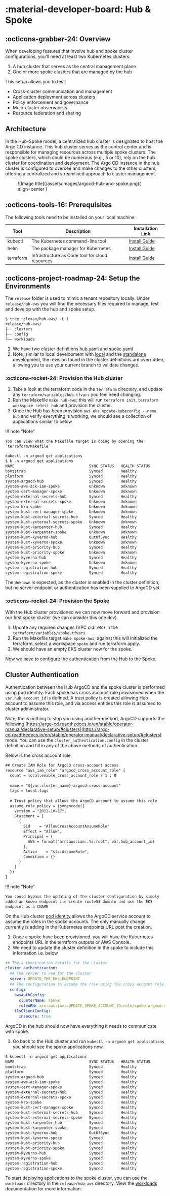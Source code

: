 # :material-developer-board: Hub & Spoke

## :octicons-grabber-24: Overview

When developing features that involve hub and spoke cluster configurations, you'll need at least two Kubernetes clusters:

1. A hub cluster that serves as the central management plane
2. One or more spoke clusters that are managed by the hub

This setup allows you to test:

- Cross-cluster communication and management
- Application deployment across clusters
- Policy enforcement and governance
- Multi-cluster observability
- Resource federation and sharing

## Architecture

In the Hub-Spoke model, a centralized hub cluster is designated to host the Argo CD instance. This hub cluster serves as the control center and is responsible for managing resources across multiple spoke clusters. The spoke clusters, which could be numerous (e.g., 5 or 10), rely on the hub cluster for coordination and deployment. The Argo CD instance in the hub cluster is configured to oversee and make changes to the other clusters, offering a centralized and streamlined approach to cluster management.

<figure markdown="span">
  ![Image title](/assets/images/argocd-hub-and-spoke.png){ align=center }
</figure>

## :octicons-tools-16: Prerequisites

The following tools need to be installed on your local machine:

| Tool      | Description                                     | Installation Link                                                    |
| --------- | ----------------------------------------------- | -------------------------------------------------------------------- |
| kubectl   | The Kubernetes command-line tool                | [Install Guide](https://kubernetes.io/docs/tasks/tools/#kubectl)     |
| helm      | The package manager for Kubernetes              | [Install Guide](https://helm.sh/docs/intro/install/)                 |
| terraform | Infrastructure as Code tool for cloud resources | [Install Guide](https://developer.hashicorp.com/terraform/downloads) |

## :octicons-project-roadmap-24: Setup the Environments

The `release` folder is used to mimic a tenant repository locally. Under `release/hub-aws` you will find the necessary files required to manage, test and develop with the hub and spoke setup.

```shell
$ tree release/hub-aws/ -L 1
release/hub-aws/
├── clusters
├── config
└── workloads
```

1. We have two cluster definitions [hub.yaml](https://github.com/gambol99/kubernetes-platform/blob/main/release/hub-aws/clusters/hub.yaml) and [spoke.yaml](https://github.com/gambol99/kubernetes-platform/blob/main/release/hub-aws/clusters/spoke.yaml)
2. Note, similar to local development with [local](https://gambol99.github.io/kubernetes-platform/development/local/) and the [standalone](https://gambol99.github.io/kubernetes-platform/development/standalone/) development, the revision found in the cluster definitions are overridden, allowing you to use your current branch to validate changes.

### :octicons-rocket-24: Provision the Hub cluster

1. Take a look at the terraform code in the `terraform` directory, and update any `terraform/variables/hub.tfvars` you feel need changing.
2. Run the Makefile `make hub-aws`; this will run `terraform init`, `terraform workspace select hub` and provision the cluster.
3. Once the Hub has been provision `aws eks update-kubeconfig --name hub` and verify everything is working, we should see a collection of applications similar to below

!!! note "Note"

    You can view what the Makefile target is doing by opening the `terraform/Makefile`

```shell
kubectl -n argocd get applications
$ k -n argocd get applications
NAME                                 SYNC STATUS   HEALTH STATUS
bootstrap                            Synced        Healthy
platform                             Synced        Healthy
system-argocd-hub                    Synced        Healthy
system-aws-ack-iam-spoke             Unknown       Unknown
system-cert-manager-spoke            Unknown       Unknown
system-external-secrets-hub          Synced        Healthy
system-external-secrets-spoke        Unknown       Unknown
system-kro-spoke                     Unknown       Unknown
system-kust-cert-manager-spoke       Unknown       Unknown
system-kust-external-secrets-hub     Synced        Healthy
system-kust-external-secrets-spoke   Unknown       Unknown
system-kust-karpenter-hub            Synced        Healthy
system-kust-karpenter-spoke          Unknown       Unknown
system-kust-kyverno-hub              OutOfSync     Healthy
system-kust-kyverno-spoke            Unknown       Unknown
system-kust-priority-hub             Synced        Healthy
system-kust-priority-spoke           Unknown       Unknown
system-kyverno-hub                   Synced        Healthy
system-kyverno-spoke                 Unknown       Unknown
system-registration-hub              Synced        Healthy
system-registration-spoke            Synced        Healthy
```

The `Unknown` is expected, as the cluster is enabled in the cluster definition, but no server endpoint or authentication has been supplied to ArgoCD yet.

### :octicons-rocket-24: Provision the Spoke

With the Hub cluster provisioned we can now move forward and provision our first spoke cluster (we can consider this one dev).

1. Update any required changes (VPC cidr etc) in the `terraform/variables/spoke.tfvars`.
2. Run the Makefile target `make spoke-aws`; against this will initialized the terraform, select a workspace `spoke` and run terraform apply.
3. We should have an empty EKS cluster now for the spoke.

Now we have to configure the authentication from the Hub to the Spoke.

## Cluster Authentication

Authentication between the Hub ArgoCD and the spoke cluster is performed using pod identity. Each spoke has cross account role provisioned when the `var.hub_account_id` is defined. A trust policy is created allowing Hub account to assume this role, and via access entities this role is assumed to cluster administrator.

Note, the is nothing to stop you using another method, ArgoCD supports the following [https://argo-cd.readthedocs.io/en/stable/operator-manual/declarative-setup/#clusters](https://argo-cd.readthedocs.io/en/stable/operator-manual/declarative-setup/#clusters) mode. You can use the `cluster_authentication.config` in the cluster definition and fill in any of the above methods of authentication.

Below is the cross account role.

```hcl
## Create IAM Role for ArgoCD cross-account access
resource "aws_iam_role" "argocd_cross_account_role" {
  count = local.enable_cross_account_role ? 1 : 0

  name = "${var.cluster_name}-argocd-cross-account"
  tags = local.tags

  # Trust policy that allows the ArgoCD account to assume this role
  assume_role_policy = jsonencode({
    Version = "2012-10-17",
    Statement = [
      {
        Sid    = "AllowCrossAccountAssumeRole"
        Effect = "Allow",
        Principal = {
          AWS = format("arn:aws:iam::%s:root", var.hub_account_id)
        },
        Action    = "sts:AssumeRole",
        Condition = {}
      }
    ]
  })
}

```

!!! note "Note"

    You could bypass the updating of the cluster configuration by simply added an known endpoint i.e create route53 domain and use the EKS endpoint as a CNAME

On the Hub cluster [pod identity](https://github.com/gambol99/terraform-aws-eks/blob/main/pod_identity.tf#L1-L29) allows the ArgoCD service account to assume the roles in the spoke accounts. The only manually change currently is adding in the Kubernetes endpoints URL post the creation.

1. Once a spoke have been provisioned, you will have the Kubernetes endpoints URL in the terraform outputs or AWS Console.
2. We need to update the cluster definition in the spoke to include this information i.e. below

```yaml
## The authentication details for the cluster
cluster_authentication:
  ## The server to use for the cluster
  server: UPDATE_THE_EKS_ENDPOINT
  ## The configuration to assume the role using the cross account role
  config:
    awsAuthConfig:
      clusterName: spoke
      roleARN: arn:aws:iam::UPDATE_SPOKE_ACCOUNT_ID:role/spoke-argocd-cross-account
    tlsClientConfig:
      insecure: true
```

ArgoCD in the hub should now have everything it needs to communicate with spoke.

1. Go back to the Hub cluster and run `kubectl -n argocd get applications` you should see the spoke applications now.

```shell
$ kubectl -n argocd get applications
NAME                                 SYNC STATUS   HEALTH STATUS
bootstrap                            Synced        Healthy
platform                             Synced        Healthy
system-argocd-hub                    Synced        Healthy
system-aws-ack-iam-spoke             Synced        Healthy
system-cert-manager-spoke            Synced        Healthy
system-external-secrets-hub          Synced        Healthy
system-external-secrets-spoke        Synced        Healthy
system-kro-spoke                     Synced        Healthy
system-kust-cert-manager-spoke       Synced        Healthy
system-kust-external-secrets-hub     Synced        Healthy
system-kust-external-secrets-spoke   Synced        Healthy
system-kust-karpenter-hub            Synced        Healthy
system-kust-karpenter-spoke          Synced        Healthy
system-kust-kyverno-hub              OutOfSync     Healthy
system-kust-kyverno-spoke            Synced        Healthy
system-kust-priority-hub             Synced        Healthy
system-kust-priority-spoke           Synced        Healthy
system-kyverno-hub                   Synced        Healthy
system-kyverno-spoke                 Synced        Healthy
system-registration-hub              Synced        Healthy
system-registration-spoke            Synced        Healthy
```

To start deploying applications to the spoke cluster, you can use the `workloads` directory in the `release/hub-aws` directory. View the [workloads](/platform/tenant/applications/) documentation for more information.
